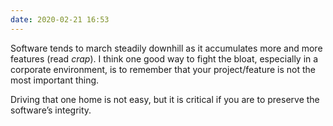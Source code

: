 ```yaml
---
date: 2020-02-21 16:53
---
```


Software tends to march steadily downhill as it accumulates more and more features (read _crap_). I think one good way to fight the bloat, especially in a corporate environment, is to remember that your project/feature is not the most important thing.

Driving that one home is not easy, but it is critical if you are to preserve the software’s integrity.
